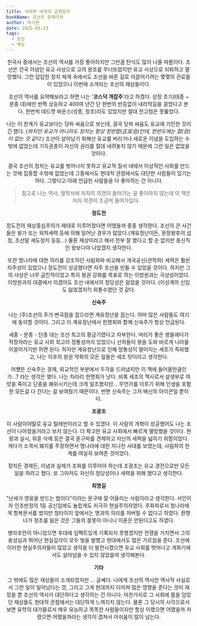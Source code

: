 ```yaml
---
title: 사대부 세계의 군계일학
bookName: 조선의 킹메이커
author: 박기현
date: 2025-03-23
tags:
  - 조선
  - 재상
---
```

<Header />


한국사 중에서는 조선의 역사를 가장 좋아하지만 그만큼 탄식도 많이 나올 따름이다. 조선은 건국 이념인 유교 사상으로 고려 왕조를 무너뜨렸지만 유교 사상으로 쇠퇴하고 멸망했다. 그런 답답한 정치 체계 속에서도 조선을 바른 길로 이끌어가려는 몇몇의 관료들이 있었으니 이번에 소개되는 조선의 재상들이다.

<description />

조선의 역사를 요약해보라고 하면 나는 '**코스닥 개잡주**'라고 하겠다. 상장 초기(태종 ~ 문종 대)에만 반짝 상승하고 400여 년간 단 한번의 반등없이 내리막길을 걸었다고 본다. 한번씩 데드캣 바운스(성종, 정조)라도 있었지만 절대 전고점은 못뚫었다.

나는 이 한계가 유교보다는 당파 싸움으로 보는데, 결국 당파 싸움도 유교에 기인한 것이긴 했다. (*하지만 유교가 아니라도 정치는 항상 정반합(正反合)인데,  한반도에는 합(合)이 없는 것 같다.*) 조선이 살아남기 위해선 유교를 버리거나 새로운 이념을 도입하는 수밖에 없었는데 기득권층이 자신의 권리를 절대 내려놓지 않기 때문에 그런 일은 없었을 것이다. 

결국 조선의 정치는 유교를 벗어나지 못하고 유교적 질서 내에서 이상적인 사회를 만드는 것에 집중할 수밖에 없었는데 그중에서도 현대적 관점에서도 대단한 사람들이 있기는 하다. 그렇다고 아래 언급한 사람들을 다 좋아하는 건 아니다.

> 참고로 나는 역사, 철학서에 저자의 의견이 들어가는 걸 좋아하지 않는데 이 책은 저자 의견이 조금씩 들어가있다.

**정도전**

정도전의 재상중심주의가 제대로 이루어졌다면 어땠을까 종종 생각한다. 조선의 큰 사건들은 왕가 또는 외척세력 등에 의해 일어난 경우가 많았다.(계유정난이든, 문정왕후의 섭정, 조선말 세도정치 등등...) 물론 재상이라고 해서 전부 잘 했다고 할 순 없지만 종신직인 왕보다야 나았겠지 생각한다.

또한 명나라에 대한 의리를 강조하던 사림파와 비교해서 개국공신(관학파) 세력은 훨씬 자주성이 있었으니 정도전이 성공했다면 자주 조선을 만들 수 있었을 것이다. 하지만 그의 사상은 너무 급진적이었고 특히 왕권 강화를 목표로 하는 이방원과는 극상성이었다. 이방원과의 대결에서 이겼어도 조선 내에서의 정당성은 잃었을 것이다. (이성계의 신임도 잃었겠지?) 외통수였던 것 같다.

**신숙주**

나는 (주)조선의 주가 변곡점을 꼽으라면 계유정난을 꼽는다. 아마 많은 사람들도 여기에 동의할 것이다. 그리고 이 계유정난에서 한명회와 함께 신숙주가 항상 언급된다. 

세종 - 문종 - 단종 대는 조선 최고의 황금기였다고 자부한다. 머리가 좋은 왕들에다가 적장자라는 유교 사회 최고의 정통성까지 있었으니 신하들이 왕을 도와 바르게 나라를 이끌어가기만 하면 된다. 하지만 계유정난으로 인해 정통성이 떨어지는 세조가 즉위했고, 나는 이후의 왕권 약화의 모든 일들은 세조 탓이라고 생각한다.

어쨌든 신숙주는 경제, 외교적인 부분에서 두각을 드러냈지만 이 책에 들어올만큼인가...? 라는 생각은 했다. 나는 차라리 한명회가 낫다. 비록 세조의 책사로서 살생부로 여럿을 죽이고 단종을 폐위시키는데 크게 일조했지만... 무언가를 이루기 위해 인생을 포함한 모든걸 다 건다는 걸 보여줬기 때문이다. 반면 신숙주는 그저 배신의 아이콘일 뿐이다.

**조광조**

이 사람이야말로 유교 탈레반이라고 할 수 있겠다. 이 사람의 개혁이 성공했어도 나는 조선이 나아졌을거라고 보지 않는다. 더 확고한 유교 사회에서 빠르게 멸망했을 것이다. 현량과 실시, 위훈 삭제 등은 결국 훈구파를 견제하고 자신의 세력을 넓히기 위함이었다. 게다가 소격서 폐지를 주장하면서 명나라에 대한 지나친 사대를 보였는데, 사림파의 한계를 여실히 보여준 것이었다.

정치든 경제든, 이념과 실제가 조화를 이루어야 하는데 조광조는 유교 경전으로만 모든 일을 하려고 했다. 또 그마저도 자신의 정당성이나 세력을 위해 했다고 생각한다.

**최명길**

"난세가 영웅을 만드는 법이다"이라는 문구에 잘 어울리는 사람이라고 생각한다. 서인이자 인조반정의 1등 공신임에도 놀랍게도 지극히 현실주의자였다. 주화파로서 청나라에게 항복문서를 썼지만 청타이지 앞에서는 명과의 의리를 저버릴 수 없다고 하였다. 환향녀가 정조를 잃은 것은 그들의 잘못이 아니니 이혼은 안된다고도 하였다.

병자호란이 아니었으면 후대에 임팩트있게 기록되지 못했겠지만 전쟁을 거치면서 그의 충성심과 뛰어난 현실감각이 모두 빛을 발했고 현대에서도 많은 가르침을 준다. 조선에 이러한 현실주의자들이 많았고 생각을 더 발전시켰으면 유교 사회를 벗어나고 개화기에서도 살아남을 수 있지 않았을까 생각해본다.

**기타**

그 밖에도 많은 재상들이 소개되었지만 ... 글쎄다. 나에게 조선의 역사란 역사적 사실로서 그런 일이 일어났다는 것, 그리고 그게 현대까지 이어져 많은 영향을 준다는 것이 재밌을 뿐 조선의 역사가 대단하다고 생각하는 건 아니다. 마찬가지로 그 사회에 몸을 담았던 재상들도 현대적 관점에서는 대단하게 느껴지지 않는다. 물론 그 당시의 시각으로서 보면 유학의 대가들로서 매우 유능하고 똑똑한 사람들이지만 항상 이랬으면 어땠을까 저랬으면 어땠을까라는 생각이 겹쳐서 아쉬움이 많이 남는다.

<Footer />